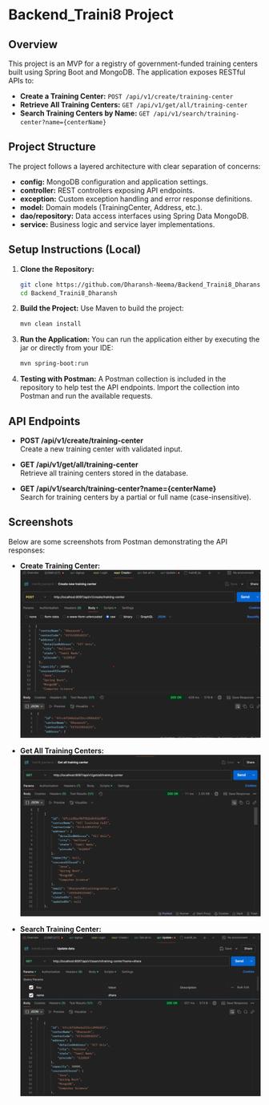 # Backend_Traini8 Project

## Overview
This project is an MVP for a registry of government-funded training centers built using Spring Boot and MongoDB. The application exposes RESTful APIs to:
- **Create a Training Center:** `POST /api/v1/create/training-center`
- **Retrieve All Training Centers:** `GET /api/v1/get/all/training-center`
- **Search Training Centers by Name:** `GET /api/v1/search/training-center?name={centerName}`

## Project Structure
The project follows a layered architecture with clear separation of concerns:
- **config:** MongoDB configuration and application settings.
- **controller:** REST controllers exposing API endpoints.
- **exception:** Custom exception handling and error response definitions.
- **model:** Domain models (TrainingCenter, Address, etc.).
- **dao/repository:** Data access interfaces using Spring Data MongoDB.
- **service:** Business logic and service layer implementations.

## Setup Instructions (Local)
1. **Clone the Repository:**
   ```bash
   git clone https://github.com/Dharansh-Neema/Backend_Traini8_Dharansh
   cd Backend_Traini8_Dharansh
   ```


2. **Build the Project:**
   Use Maven to build the project:
   ```bash
   mvn clean install
   ```

3. **Run the Application:**
   You can run the application either by executing the jar or directly from your IDE:
   ```bash
   mvn spring-boot:run
   ```

[//]: # (5. **Using Docker:**)

[//]: # (   A Dockerfile is provided to containerize the application.)

[//]: # (    - **Build the Docker image:**)

[//]: # (      ```bash)

[//]: # (      docker build -t traini8-backend .)

[//]: # (      ```)

[//]: # (    - **Run the Docker container &#40;exposing port 8097&#41;:**)

[//]: # (      ```bash)

[//]: # (      docker run -p 8097:8097 traini8-backend)
      
4. **Testing with Postman:**
   A Postman collection is included in the repository  to help test the API endpoints. Import the collection into Postman and run the available requests.

## API Endpoints
- **POST /api/v1/create/training-center**  
  Create a new training center with validated input.

- **GET /api/v1/get/all/training-center**  
  Retrieve all training centers stored in the database.

- **GET /api/v1/search/training-center?name={centerName}**  
  Search for training centers by a partial or full name (case-insensitive).

## Screenshots
Below are some screenshots from Postman demonstrating the API responses:

- **Create Training Center:**
  ![POST API Output](https://github.com/Dharansh-Neema/Backend_Traini8_Dharansh/blob/main/image/POST_training.png)

- **Get All Training Centers:**
  ![GET API Output](https://github.com/Dharansh-Neema/Backend_Traini8_Dharansh/blob/main/image/get_training.png)

- **Search Training Center:**
  ![Search API Output](https://github.com/Dharansh-Neema/Backend_Traini8_Dharansh/blob/main/image/search.png)
